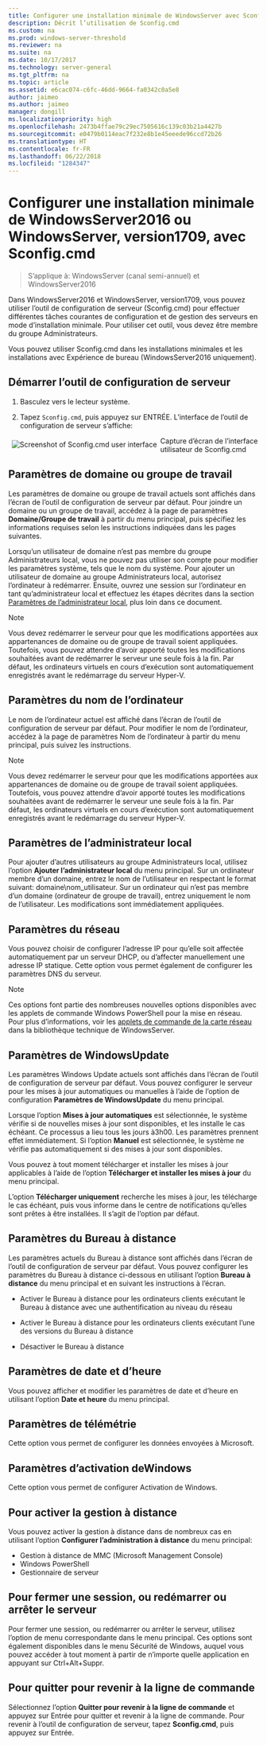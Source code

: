 ```yaml
---
title: Configurer une installation minimale de WindowsServer avec Sconfig.cmd
description: Décrit l’utilisation de Sconfig.cmd
ms.custom: na
ms.prod: windows-server-threshold
ms.reviewer: na
ms.suite: na
ms.date: 10/17/2017
ms.technology: server-general
ms.tgt_pltfrm: na
ms.topic: article
ms.assetid: e6cac074-c6fc-46dd-9664-fa0342c0a5e8
author: jaimeo
ms.author: jaimeo
manager: dongill
ms.localizationpriority: high
ms.openlocfilehash: 2473b4ffae79c29ec7505616c139c03b21a4427b
ms.sourcegitcommit: e0479b0114eac7f232e8b1e45eeede96ccd72b26
ms.translationtype: HT
ms.contentlocale: fr-FR
ms.lasthandoff: 06/22/2018
ms.locfileid: "1284347"
---
```

# <a name="configure-a-server-core-installation-of-windows-server-2016-or-windows-server-version-1709-with-sconfigcmd"></a>Configurer une installation minimale de WindowsServer2016 ou WindowsServer, version1709, avec Sconfig.cmd
> S’applique à: WindowsServer (canal semi-annuel) et WindowsServer2016

Dans WindowsServer2016 et WindowsServer, version1709, vous pouvez utiliser l’outil de configuration de serveur (Sconfig.cmd) pour effectuer différentes tâches courantes de configuration et de gestion des serveurs en mode d’installation minimale. Pour utiliser cet outil, vous devez être membre du groupe Administrateurs.  
  
Vous pouvez utiliser Sconfig.cmd dans les installations minimales et les installations avec Expérience de bureau (WindowsServer2016 uniquement). 
  
## <a name="start-the-server-configuration-tool"></a>Démarrer l’outil de configuration de serveur  
  
1.  Basculez vers le lecteur système.  
  
2.  Tapez `Sconfig.cmd`, puis appuyez sur ENTRÉE. L’interface de l’outil de configuration de serveur s’affiche:  
  
 <img src="mainsconfigpage.png" style='float:left; padding:.5em;' alt="Screenshot of Sconfig.cmd user interface">  
Capture d’écran de l’interface utilisateur de Sconfig.cmd  
  
##  <a name="BKMK_Domainworkgroup"></a> Paramètres de domaine ou groupe de travail  
 Les paramètres de domaine ou groupe de travail actuels sont affichés dans l’écran de l’outil de configuration de serveur par défaut. Pour joindre un domaine ou un groupe de travail, accédez à la page de paramètres **Domaine/Groupe de travail** à partir du menu principal, puis spécifiez les informations requises selon les instructions indiquées dans les pages suivantes.  
  
 Lorsqu’un utilisateur de domaine n’est pas membre du groupe Administrateurs local, vous ne pouvez pas utiliser son compte pour modifier les paramètres système, tels que le nom du système. Pour ajouter un utilisateur de domaine au groupe Administrateurs local, autorisez l’ordinateur à redémarrer. Ensuite, ouvrez une session sur l’ordinateur en tant qu’administrateur local et effectuez les étapes décrites dans la section [Paramètres de l’administrateur local](assetId:///3c2f8ca4-6adc-4ebd-8daf-eb0de16c2c7d#BKMK_Localadministratorsettings), plus loin dans ce document.  
  
> [!NOTE]
>  Vous devez redémarrer le serveur pour que les modifications apportées aux appartenances de domaine ou de groupe de travail soient appliquées. Toutefois, vous pouvez attendre d’avoir apporté toutes les modifications souhaitées avant de redémarrer le serveur une seule fois à la fin. Par défaut, les ordinateurs virtuels en cours d’exécution sont automatiquement enregistrés avant le redémarrage du serveur Hyper-V.  
  
## <a name="computer-name-settings"></a>Paramètres du nom de l’ordinateur  
 Le nom de l’ordinateur actuel est affiché dans l’écran de l’outil de configuration de serveur par défaut. Pour modifier le nom de l’ordinateur, accédez à la page de paramètres Nom de l’ordinateur à partir du menu principal, puis suivez les instructions.  
  
> [!NOTE]
>  Vous devez redémarrer le serveur pour que les modifications apportées aux appartenances de domaine ou de groupe de travail soient appliquées. Toutefois, vous pouvez attendre d’avoir apporté toutes les modifications souhaitées avant de redémarrer le serveur une seule fois à la fin. Par défaut, les ordinateurs virtuels en cours d’exécution sont automatiquement enregistrés avant le redémarrage du serveur Hyper-V.  
  
##  <a name="BKMK_Localadministratorsettings"></a> Paramètres de l’administrateur local  
 Pour ajouter d’autres utilisateurs au groupe Administrateurs local, utilisez l’option **Ajouter l’administrateur local** du menu principal. Sur un ordinateur membre d’un domaine, entrez le nom de l’utilisateur en respectant le format suivant: domaine\nom_utilisateur. Sur un ordinateur qui n’est pas membre d’un domaine (ordinateur de groupe de travail), entrez uniquement le nom de l’utilisateur. Les modifications sont immédiatement appliquées.  
  
## <a name="network-settings"></a>Paramètres du réseau  
 Vous pouvez choisir de configurer l’adresse IP pour qu’elle soit affectée automatiquement par un serveur DHCP, ou d’affecter manuellement une adresse IP statique. Cette option vous permet également de configurer les paramètres DNS du serveur.  
  
> [!NOTE]
>  Ces options font partie des nombreuses nouvelles options disponibles avec les applets de commande Windows PowerShell pour la mise en réseau. Pour plus d’informations, voir les [applets de commande de la carte réseau](https://technet.microsoft.com/library/jj134956.aspx) dans la bibliothèque technique de WindowsServer.  
  
## <a name="windows-update-settings"></a>Paramètres de WindowsUpdate  
 Les paramètres Windows Update actuels sont affichés dans l’écran de l’outil de configuration de serveur par défaut. Vous pouvez configurer le serveur pour les mises à jour automatiques ou manuelles à l’aide de l’option de configuration **Paramètres de WindowsUpdate** du menu principal.  
  
 Lorsque l’option **Mises à jour automatiques** est sélectionnée, le système vérifie si de nouvelles mises à jour sont disponibles, et les installe le cas échéant. Ce processus a lieu tous les jours à3h00. Les paramètres prennent effet immédiatement. Si l’option **Manuel** est sélectionnée, le système ne vérifie pas automatiquement si des mises à jour sont disponibles.  
  
 Vous pouvez à tout moment télécharger et installer les mises à jour applicables à l’aide de l’option **Télécharger et installer les mises à jour** du menu principal.

 L’option **Télécharger uniquement** recherche les mises à jour, les télécharge le cas échéant, puis vous informe dans le centre de notifications qu’elles sont prêtes à être installées. Il s’agit de l’option par défaut.  
  
## <a name="remote-desktop-settings"></a>Paramètres du Bureau à distance  
 Les paramètres actuels du Bureau à distance sont affichés dans l’écran de l’outil de configuration de serveur par défaut. Vous pouvez configurer les paramètres du Bureau à distance ci-dessous en utilisant l’option **Bureau à distance** du menu principal et en suivant les instructions à l’écran.  
  
-   Activer le Bureau à distance pour les ordinateurs clients exécutant le Bureau à distance avec une authentification au niveau du réseau  
  
-   Activer le Bureau à distance pour les ordinateurs clients exécutant l’une des versions du Bureau à distance  
  
-   Désactiver le Bureau à distance  
  
## <a name="date-and-time-settings"></a>Paramètres de date et d’heure  
 Vous pouvez afficher et modifier les paramètres de date et d’heure en utilisant l’option **Date et heure** du menu principal. 

## <a name="telemetry-settings"></a>Paramètres de télémétrie
Cette option vous permet de configurer les données envoyées à Microsoft.

## <a name="windows-activation-settings"></a>Paramètres d’activation deWindows
Cette option vous permet de configurer Activation de Windows.
  
## <a name="to-enable-remote-management"></a>Pour activer la gestion à distance  
Vous pouvez activer la gestion à distance dans de nombreux cas en utilisant l’option **Configurer l’administration à distance** du menu principal:  
  
-   Gestion à distance de MMC (Microsoft Management Console)  
-   Windows PowerShell  
-   Gestionnaire de serveur  
  
## <a name="to-log-off-restart-or-shut-down-the-server"></a>Pour fermer une session, ou redémarrer ou arrêter le serveur  
 Pour fermer une session, ou redémarrer ou arrêter le serveur, utilisez l’option de menu correspondante dans le menu principal. Ces options sont également disponibles dans le menu Sécurité de Windows, auquel vous pouvez accéder à tout moment à partir de n’importe quelle application en appuyant sur Ctrl+Alt+Suppr.  
  
## <a name="to-exit-to-the-command-line"></a>Pour quitter pour revenir à la ligne de commande  
 Sélectionnez l’option **Quitter pour revenir à la ligne de commande** et appuyez sur Entrée pour quitter et revenir à la ligne de commande. Pour revenir à l’outil de configuration de serveur, tapez **Sconfig.cmd**, puis appuyez sur Entrée.